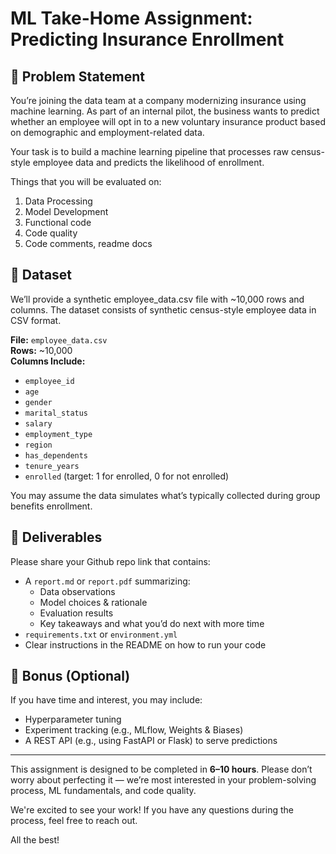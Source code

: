 # ML Take-Home Assignment: Predicting Insurance Enrollment

## 📘 Problem Statement
You’re joining the data team at a company modernizing insurance using machine learning. As part of an internal pilot, the business wants to predict whether an employee will opt in to a new voluntary insurance product based on demographic and employment-related data.

Your task is to build a machine learning pipeline that processes raw census-style employee data and predicts the likelihood of enrollment.

Things that you will be evaluated on:

1.  Data Processing
2.  Model Development 
3.	Functional code
4.	Code quality
5.	Code comments, readme docs

## 📁 Dataset
We’ll provide a synthetic employee_data.csv file with ~10,000 rows and columns. The dataset consists of synthetic census-style employee data in CSV format.

**File:** `employee_data.csv`  
**Rows:** ~10,000  
**Columns Include:**
- `employee_id`
- `age`
- `gender`
- `marital_status`
- `salary`
- `employment_type`
- `region`
- `has_dependents`
- `tenure_years`
- `enrolled` (target: 1 for enrolled, 0 for not enrolled)

You may assume the data simulates what’s typically collected during group benefits enrollment.

## 📩 Deliverables
Please share your Github repo link that contains:

- A `report.md` or `report.pdf` summarizing:
  - Data observations
  - Model choices & rationale
  - Evaluation results
  - Key takeaways and what you’d do next with more time
- `requirements.txt` or `environment.yml`
- Clear instructions in the README on how to run your code

## 🧠 Bonus (Optional)
If you have time and interest, you may include:
- Hyperparameter tuning
- Experiment tracking (e.g., MLflow, Weights & Biases)
- A REST API (e.g., using FastAPI or Flask) to serve predictions
---

This assignment is designed to be completed in **6–10 hours**. Please don’t worry about perfecting it — we’re most interested in your problem-solving process, ML fundamentals, and code quality.



We're excited to see your work! If you have any questions during the process, feel free to reach out.

All the best!
